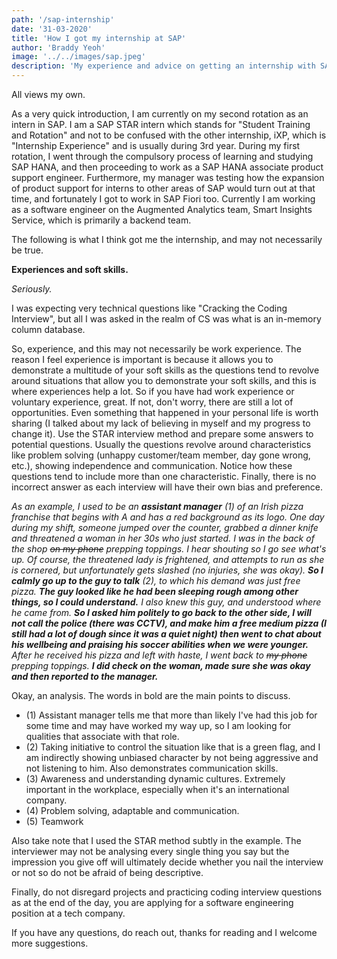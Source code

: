 ```yaml
---
path: '/sap-internship'
date: '31-03-2020'
title: 'How I got my internship at SAP'
author: 'Braddy Yeoh'
image: '../../images/sap.jpeg'
description: 'My experience and advice on getting an internship with SAP in 2nd year'
---
```


All views my own.

As a very quick introduction, I am currently on my second rotation as an intern in SAP. I am a SAP STAR intern which stands for "Student Training and Rotation" and not to be confused with the other internship, iXP, which is "Internship Experience" and is usually during 3rd year. During my first rotation, I went through the compulsory process of learning and studying SAP HANA, and then proceeding to work as a SAP HANA associate product support engineer. Furthermore, my manager was testing how the expansion of product support for interns to other areas of SAP would turn out at that time, and fortunately I got to work in SAP Fiori too. Currently I am working as a software engineer on the Augmented Analytics team, Smart Insights Service, which is primarily a backend team.

The following is what I think got me the internship, and may not necessarily be true. 

**Experiences and soft skills.**

*Seriously.*

I was expecting very technical questions like "Cracking the Coding Interview", but all I was asked in the realm of CS was what is an in-memory column database.

So, experience, and this may not necessarily be work experience. The reason I feel experience is important is because it allows you to demonstrate a multitude of your soft skills as the questions tend to revolve around situations that allow you to demonstrate your soft skills, and this is where experiences help a lot. So if you have had work experience or voluntary experience, great. If not, don't worry, there are still a lot of opportunities. Even something that happened in your personal life is worth sharing (I talked about my lack of believing in myself and my progress to change it). Use the STAR interview method and prepare some answers to potential questions. Usually the questions revolve around characteristics like problem solving (unhappy customer/team member, day gone wrong, etc.), showing independence and communication. Notice how these questions tend to include more than one characteristic. Finally, there is no incorrect answer as each interview will have their own bias and preference.

_As an example, I used to be an **assistant manager** (1) of an Irish pizza franchise that begins with A and has a red background as its logo. One day during my shift, someone jumped over the counter, grabbed a dinner knife and threatened a woman in her 30s who just started. I was in the back of the shop ~~on my phone~~ prepping toppings. I hear shouting so I go see what's up. Of course, the threatened lady is frightened, and attempts to run as she is cornered, but unfortunately gets slashed (no injuries, she was okay). **So I calmly go up to the guy to talk** (2), to which his demand was just free pizza. **The guy looked like he had been sleeping rough among other things, so I could understand.** I also knew this guy, and understood where he came from. **So I asked him politely to go back to the other side, I will not call the police (there was CCTV), and make him a free medium pizza (I still had a lot of dough since it was a quiet night) then went to chat about his wellbeing and praising his soccer abilities when we were younger.** After he received his pizza and left with haste, I went back to ~~my phone~~ prepping toppings. **I did check on the woman, made sure she was okay and then reported to the manager.**_

Okay, an analysis. The words in bold are the main points to discuss. 
- (1) Assistant manager tells me that more than likely I've had this job for some time and may have worked my way up, so I am looking for qualities that associate with that role. 
- (2) Taking initiative to control the situation like that is a green flag, and I am indirectly showing unbiased character by not being aggressive and not listening to him. Also demonstrates communication skills.
- (3) Awareness and understanding dynamic cultures. Extremely important in the workplace, especially when it's an international company.
- (4) Problem solving, adaptable and communication.
- (5) Teamwork

Also take note that I used the STAR method subtly in the example. The interviewer may not be analysing every single thing you say but the impression you give off will ultimately decide whether you nail the interview or not so do not be afraid of being descriptive.

Finally, do not disregard projects and practicing coding interview questions as at the end of the day, you are applying for a software engineering position at a tech company.

If you have any questions, do reach out, thanks for reading and I welcome more suggestions.